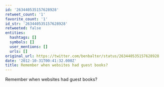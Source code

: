 ```yaml
---
id: '263440535157628928'
retweet_count: '1'
favorite_count: '1'
id_str: '263440535157628928'
retweeted: false
entities:
  hashtags: []
  symbols: []
  user_mentions: []
  urls: []
original_url: https://twitter.com/benbalter/status/263440535157628928
date: '2012-10-31T00:41:32.000Z'
title: Remember when websites had guest books?
---
```


Remember when websites had guest books?
